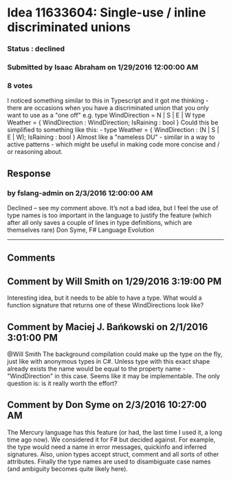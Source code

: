 # Idea 11633604: Single-use / inline discriminated unions #

### Status : declined

### Submitted by Isaac Abraham on 1/29/2016 12:00:00 AM

### 8 votes

I noticed something similar to this in Typescript and it got me thinking - there are occasions when you have a discriminated union that you only want to use as a "one off" e.g.
type WindDirection = N | S | E | W
type Weather = { WindDirection : WindDirection; IsRaining : bool }
Could this be simplified to something like this: -
type Weather = { WindDirection : (N | S | E | W); IsRaining : bool }
Almost like a "nameless DU" - similar in a way to active patterns - which might be useful in making code more concise and / or reasoning about.



## Response 
### by fslang-admin on 2/3/2016 12:00:00 AM

Declined – see my comment above.
It’s not a bad idea, but I feel the use of type names is too important in the language to justify the feature (which after all only saves a couple of lines in type definitions, which are themselves rare)
Don Syme, F# Language Evolution

------------------------
## Comments


## Comment by Will Smith on 1/29/2016 3:19:00 PM
Interesting idea, but it needs to be able to have a type. What would a function signature that returns one of these WindDirections look like?


## Comment by Maciej J. Bańkowski on 2/1/2016 3:01:00 PM
@Will Smith The background compilation could make up the type on the fly, just like with anonymous types in C#. Unless type with this exact shape already exists the name would be equal to the property name - "WindDirection" in this case. Seems like it may be implementable.
The only question is: is it really worth the effort?


## Comment by Don Syme on 2/3/2016 10:27:00 AM
The Mercury language has this feature (or had, the last time I used it, a long time ago now). We considered it for F# but decided against.
For example, the type would need a name in error messages, quickinfo and inferred signatures. Also, union types accept struct, comment and all sorts of other attributes. Finally the type names are used to disambiguate case names (and ambiguity becomes quite likely here).

